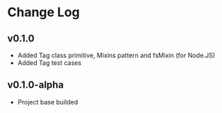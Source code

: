 # Change Log

## v0.1.0
- Added Tag class primitive, Mixins pattern and fsMixin (for Node.JS)
- Added Tag test cases

## v0.1.0-alpha
- Project base builded